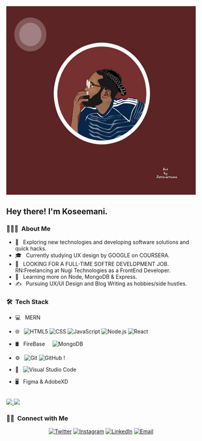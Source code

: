 <img src="https://github.com/jesukoseemani/jesukoseemani/blob/main/Banner.jpg" height="500">

<h2> Hey there! I'm Koseemani.</h2>

<h3> 👨🏻‍💻 &nbsp;About Me </h3>

- 🤔 &nbsp; Exploring new technologies and developing software solutions and quick hacks.
- 🎓 &nbsp; Currently studying UX design by GOOGLE on COURSERA.
- 💼 &nbsp; LOOKING FOR A FULL-TIME SOFTRE DEVELOPMENT JOB. RN:Freelancing at Nugi Technologies as a FrontEnd Developer.
- 🌱 &nbsp; Learning more on Node, MongoDB & Express.
- ✍️ &nbsp; Pursuing UX/UI Design and Blog Writing as hobbies/side hustles.

<h3> 🛠 &nbsp;Tech Stack</h3>

- 💻 &nbsp;
     MERN
- 🌐 &nbsp;
  ![HTML5](https://img.shields.io/badge/-HTML5-333333?style=flat&logo=HTML5)
  ![CSS](https://img.shields.io/badge/-CSS-333333?style=flat&logo=CSS3&logoColor=1572B6)
  ![JavaScript](https://img.shields.io/badge/-JavaScript-333333?style=flat&logo=javascript)
  ![Node.js](https://img.shields.io/badge/-Node.js-333333?style=flat&logo=node.js)
  ![React](https://img.shields.io/badge/-React-333333?style=flat&logo=react)
- 🛢 &nbsp;
   FireBase &nbsp; &nbsp;
  ![MongoDB](https://img.shields.io/badge/-MongoDB-333333?style=flat&logo=mongodb)
- ⚙️ &nbsp;
  ![Git](https://img.shields.io/badge/-Git-333333?style=flat&logo=git)
  ![GitHub](https://img.shields.io/badge/-GitHub-333333?style=flat&logo=github)
  !
- 🔧 &nbsp;
  ![Visual Studio Code](https://img.shields.io/badge/-Visual%20Studio%20Code-333333?style=flat&logo=visual-studio-code&logoColor=007ACC)
  
- 🖥 &nbsp;
  Figma & AdobeXD

<br/>

<a href="https://github.com/jesukoseemani">
  <img height="180em" src="https://github-readme-stats.vercel.app/api?username=jesukoseemani&theme=buefy&show_icons=true" />
  <img height="180em" src="https://github-readme-stats.vercel.app/api/top-langs/?username=jesukoseemani&theme=buefy&layout=compact" />
</a>

<br/>

<h3> 🤝🏻 &nbsp;Connect with Me </h3>

<p align="center">
<a href="https://twitter.com/olowokosh"><img alt="Twitter" src="https://img.shields.io/badge/Twitter-twitter.com%2Folowokosh-red"></a>
<a href="https://instagram.com/jesukoseemani"><img alt="Instagram" src="https://img.shields.io/badge/Instagram%20-Instagram%2Fjesukoseemani-Purple%20"></a>
<a href="https://www.linkedin.com/in/koseemani/"><img alt="LinkedIn" src="https://img.shields.io/badge/LinkedIn%20-koseemani-blue"></a>
<a href="mailto:olowosusiayo@gmail.com"><img alt="Email" src="https://img.shields.io/badge/Email-olowosusiayo%40gmail.com%20-brightgreen"></a>
</p>

